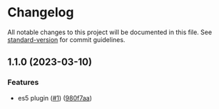 # Changelog

All notable changes to this project will be documented in this file. See [standard-version](https://github.com/conventional-changelog/standard-version) for commit guidelines.

## 1.1.0 (2023-03-10)


### Features

* es5 plugin ([#1](https://github.com/noyobo/esbuild-plugin-es5/issues/1)) ([980f7aa](https://github.com/noyobo/esbuild-plugin-es5/commit/980f7aa0248b17015b75f72e8b70ba80fd3c430b))
